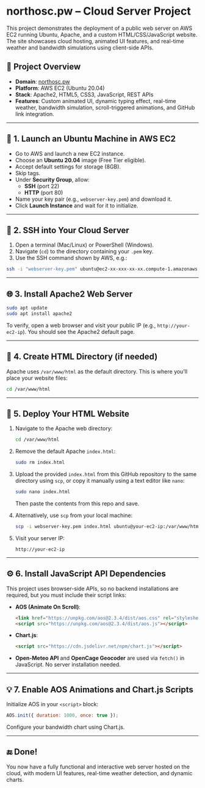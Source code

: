 # northosc.pw – Cloud Server Project

This project demonstrates the deployment of a public web server on AWS EC2 running Ubuntu, Apache, and a custom HTML/CSS/JavaScript website. The site showcases cloud hosting, animated UI features, and real-time weather and bandwidth simulations using client-side APIs.

## 📌 Project Overview

- **Domain**: [northosc.pw](http://northosc.pw)
- **Platform**: AWS EC2 (Ubuntu 20.04)
- **Stack**: Apache2, HTML5, CSS3, JavaScript, REST APIs
- **Features**: Custom animated UI, dynamic typing effect, real-time weather, bandwidth simulation, scroll-triggered animations, and GitHub link integration.

---

## 🚀 1. Launch an Ubuntu Machine in AWS EC2

- Go to AWS and launch a new EC2 instance.
- Choose an **Ubuntu 20.04** image (Free Tier eligible).
- Accept default settings for storage (8GB).
- Skip tags.
- Under **Security Group**, allow:
  - **SSH** (port 22)
  - **HTTP** (port 80)
- Name your key pair (e.g., `webserver-key.pem`) and download it.
- Click **Launch Instance** and wait for it to initialize.

---

## 🔐 2. SSH into Your Cloud Server

1. Open a terminal (Mac/Linux) or PowerShell (Windows).
2. Navigate (`cd`) to the directory containing your `.pem` key.
3. Use the SSH command shown by AWS, e.g.:

```bash
ssh -i "webserver-key.pem" ubuntu@ec2-xx-xxx-xx-xx.compute-1.amazonaws.com
```

---

## 🌐 3. Install Apache2 Web Server

```bash
sudo apt update
sudo apt install apache2
```

To verify, open a web browser and visit your public IP (e.g., `http://your-ec2-ip`). You should see the Apache2 default page.

---

## 📁 4. Create HTML Directory (if needed)

Apache uses `/var/www/html` as the default directory. This is where you’ll place your website files:

```bash
cd /var/www/html
```

---

## 📄 5. Deploy Your HTML Website

1. Navigate to the Apache web directory:

   ```bash
   cd /var/www/html
   ```

2. Remove the default Apache `index.html`:

   ```bash
   sudo rm index.html
   ```

3. Upload the provided `index.html` from this GitHub repository to the same directory using `scp`, or copy it manually using a text editor like `nano`:

   ```bash
   sudo nano index.html
   ```

   Then paste the contents from this repo and save.

4. Alternatively, use `scp` from your local machine:

   ```bash
   scp -i webserver-key.pem index.html ubuntu@your-ec2-ip:/var/www/html/
   ```

5. Visit your server IP:
   ```
   http://your-ec2-ip
   ```

---

## ⚙️ 6. Install JavaScript API Dependencies

This project uses browser-side APIs, so no backend installations are required, but you must include their script links:

- **AOS (Animate On Scroll)**:
  ```html
  <link href="https://unpkg.com/aos@2.3.4/dist/aos.css" rel="stylesheet">
  <script src="https://unpkg.com/aos@2.3.4/dist/aos.js"></script>
  ```

- **Chart.js**:
  ```html
  <script src="https://cdn.jsdelivr.net/npm/chart.js"></script>
  ```

- **Open-Meteo API** and **OpenCage Geocoder** are used via `fetch()` in JavaScript. No server installation needed.

---

## 💡 7. Enable AOS Animations and Chart.js Scripts

Initialize AOS in your `<script>` block:

```javascript
AOS.init({ duration: 1000, once: true });
```

Configure your bandwidth chart using Chart.js.

---

## 🔚 Done!

You now have a fully functional and interactive web server hosted on the cloud, with modern UI features, real-time weather detection, and dynamic charts.
